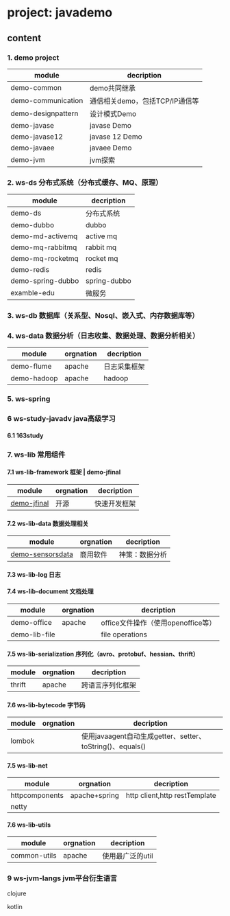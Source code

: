 # project: javademo
## content

### 1. demo project
module | decription
---|---
demo-common |  demo共同继承
demo-communication | 通信相关demo，包括TCP/IP通信等
demo-designpattern | 设计模式Demo
demo-javase | javase Demo
demo-javase12 | javase 12 Demo
demo-javaee | javaee Demo
demo-jvm | jvm探索


### 2. ws-ds 分布式系统（分布式缓存、MQ、原理）
module | decription
---|---
demo-ds           | 分布式系统                                                    
demo-dubbo        | dubbo                                                    
demo-md-activemq  | active mq                                                   
demo-mq-rabbitmq  | rabbit mq                                                    
demo-mq-rocketmq  | rocket mq                                                    
demo-redis        | redis                                                    
demo-spring-dubbo | spring-dubbo                                                    
examble-edu       | 微服务

### 3. ws-db 数据库（关系型、Nosql、嵌入式、内存数据库等）


### 4. ws-data 数据分析（日志收集、数据处理、数据分析相关）
module | orgnation | decription
---|---|---
demo-flume | apache| 日志采集框架
demo-hadoop | apache| hadoop

### 5. ws-spring

### 6 ws-study-javadv java高级学习
#### 6.1 163study

### 7. ws-lib 常用组件
#### 7.1 ws-lib-framework 框架 | demo-jfinal
module | orgnation | decription
---|---|---
[demo-jfinal](https://www.jfinal.com/doc) | 开源| 快速开发框架

#### 7.2 ws-lib-data	数据处理相关
module | orgnation | decription
---|---|---
[demo-sensorsdata](https://www.sensorsdata.cn/school/) | 商用软件| 神策：数据分析

#### 7.3 ws-lib-log 日志

#### 7.4 ws-lib-document	文档处理
module | orgnation | decription
---|---|---
demo-office|apache | office文件操作（使用openoffice等）
demo-lib-file||file operations

#### 7.5 ws-lib-serialization 序列化（avro、protobuf、hessian、thrift）
module | orgnation | decription
---|---|---
thrift|apache | 跨语言序列化框架


#### 7.6 ws-lib-bytecode 字节码
module | orgnation | decription
---|---|---
lombok| | 使用javaagent自动生成getter、setter、toString()、equals()



#### 7.5 ws-lib-net
module | orgnation | decription
---|---|---
httpcomponents |apache+spring | http client,http restTemplate
netty | |


#### 7.6 ws-lib-utils
module | orgnation | decription
---|---|---
common-utils|apache | 使用最广泛的util

### 9 ws-jvm-langs jvm平台衍生语言

  clojure

  kotlin
